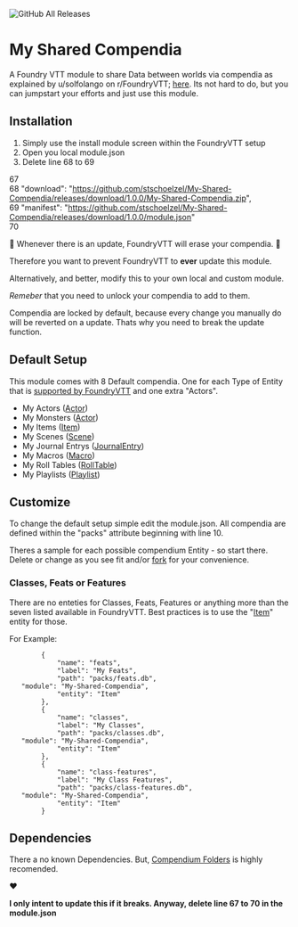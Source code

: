 ![GitHub All Releases](https://img.shields.io/github/downloads/stschoelzel/My-Shared-Compendia/total) 

# My Shared Compendia
A Foundry VTT module to share Data between worlds via compendia as explained by u/solfolango on r/FoundryVTT; [here](https://www.reddit.com/r/FoundryVTT/comments/fvw3c7/how_to_create_a_tiny_module_for_shared_content/ "here").
Its not hard to do, but you can jumpstart your efforts and just use this module.

## Installation
1.  Simply use the install module screen within the FoundryVTT setup
2.  Open you local module.json
3.  Delete line 68 to 69

67   
68   "download": "https://github.com/stschoelzel/My-Shared-Compendia/releases/download/1.0.0/My-Shared-Compendia.zip",    
69   "manifest": "https://github.com/stschoelzel/My-Shared-Compendia/releases/download/1.0.0/module.json"    
70   

🚨 Whenever there is an update, FoundryVTT will erase your compendia. 🚨

Therefore you want to prevent FoundryVTT to **ever** update this module.
 
Alternatively, and better, modify this to your own local and custom module. 

*Remeber*  that you need to unlock your compendia to add to them.  

Compendia are locked by default, because every change you manually do will be reverted on a update. Thats why you need to break the update function. 


## Default Setup
This module comes with 8 Default compendia. One for each Type of Entity that is [supported by FoundryVTT](https://foundryvtt.com/article/compendium/ "supported by FoundryVTT") and one extra "Actors".
- My Actors ([Actor](https://foundryvtt.com/api/Actor.html "Actor"))
- My Monsters ([Actor](https://foundryvtt.com/api/Actor.html "Actor"))
- My Items ([Item](https://foundryvtt.com/api/Item.html "Item"))
- My Scenes ([Scene](https://foundryvtt.com/api/Scene.html "Scene"))
- My Journal Entrys ([JournalEntry](https://foundryvtt.com/api/JournalEntry.html "JournalEntry"))
- My Macros ([Macro](https://foundryvtt.com/api/Macro.html "Macro"))
- My Roll Tables ([RollTable](https://foundryvtt.com/api/RollTable.html "RollTable"))
- My Playlists ([Playlist](https://foundryvtt.com/api/Playlist.html "Playlist"))

## Customize
To change the default setup simple edit the module.json. All compendia are defined within the "packs" attribute beginning with line 10. 

Theres a sample for each possible compendium Entity - so start there.
Delete or change as you see fit and/or [fork](https://github.com/user/repository/fork) for your convenience.


### Classes, Feats or Features
There are no enteties for Classes, Feats, Features or anything more than the seven listed available in FoundryVTT. Best practices is to use the "[Item](https://foundryvtt.com/api/Item.html "Item")"  entity for those.

For Example:

    		{
    			"name": "feats",
    			"label": "My Feats",
    			"path": "packs/feats.db",
       "module": "My-Shared-Compendia",
    			"entity": "Item"
    		},
    		{
    			"name": "classes",
    			"label": "My Classes",
    			"path": "packs/classes.db",
       "module": "My-Shared-Compendia",
    			"entity": "Item"
    		},
    		{
    			"name": "class-features",
    			"label": "My Class Features",
    			"path": "packs/class-features.db",
       "module": "My-Shared-Compendia",
    			"entity": "Item"
    		}



## Dependencies
There a no known Dependencies.
But, [Compendium Folders](https://github.com/earlSt1/vtt-compendium-folders "Compendium Folders") is highly recomended.

❤

**I only intent to update this if it breaks. Anyway, delete line 67 to 70 in the module.json**
